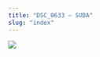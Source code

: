 ```yaml
---
title: "DSC_0633 – SUDA"
slug: "index"
---
```


[![](/wp-content/2015/05/DSC_0633-300x201.jpg)](/wp-content/2015/05/DSC_0633.jpg)